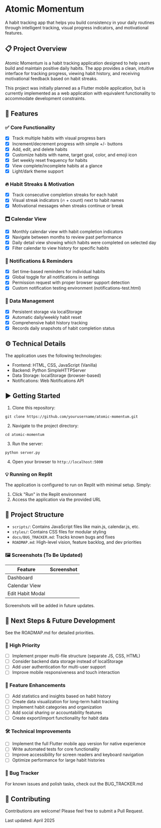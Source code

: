 # Atomic Momentum

A habit tracking app that helps you build consistency in your daily routines through intelligent tracking, visual progress indicators, and motivational features.

## 📋 Project Overview

Atomic Momentum is a habit tracking application designed to help users build and maintain positive daily habits. The app provides a clean, intuitive interface for tracking progress, viewing habit history, and receiving motivational feedback based on habit streaks.

This project was initially planned as a Flutter mobile application, but is currently implemented as a web application with equivalent functionality to accommodate development constraints.

## 🚀 Features

### ✅ Core Functionality
- [x] Track multiple habits with visual progress bars
- [x] Increment/decrement progress with simple +/- buttons
- [x] Add, edit, and delete habits
- [x] Customize habits with name, target goal, color, and emoji icon
- [x] Set weekly reset frequency for habits
- [x] View complete/incomplete habits at a glance
- [x] Light/dark theme support

### 🔥 Habit Streaks & Motivation
- [x] Track consecutive completion streaks for each habit
- [x] Visual streak indicators (🔥 + count) next to habit names
- [x] Motivational messages when streaks continue or break

### 🗖️ Calendar View
- [x] Monthly calendar view with habit completion indicators
- [x] Navigate between months to review past performance
- [x] Daily detail view showing which habits were completed on selected day
- [x] Filter calendar to view history for specific habits

### 🔔 Notifications & Reminders
- [x] Set time-based reminders for individual habits
- [x] Global toggle for all notifications in settings
- [x] Permission request with proper browser support detection
- [x] Custom notification testing environment (notifications-test.html)

### 📂 Data Management
- [x] Persistent storage via localStorage
- [x] Automatic daily/weekly habit reset
- [x] Comprehensive habit history tracking
- [x] Records daily snapshots of habit completion status

## ⚙️ Technical Details

The application uses the following technologies:

- Frontend: HTML, CSS, JavaScript (Vanilla)
- Backend: Python SimpleHTTPServer
- Data Storage: localStorage (browser-based)
- Notifications: Web Notifications API

## ▶️ Getting Started

1. Clone this repository:
```
git clone https://github.com/yourusername/atomic-momentum.git
```

2. Navigate to the project directory:
```
cd atomic-momentum
```

3. Run the server:
```
python server.py
```

4. Open your browser to `http://localhost:5000`

### 💡 Running on Replit

The application is configured to run on Replit with minimal setup. Simply:

1. Click "Run" in the Replit environment
2. Access the application via the provided URL

## 📂 Project Structure

- `scripts/`: Contains JavaScript files like main.js, calendar.js, etc.
- `styles/`: Contains CSS files for modular styling
- `docs/BUG_TRACKER.md`: Tracks known bugs and fixes
- `ROADMAP.md`: High-level vision, feature backlog, and dev priorities

### 🖼️ Screenshots (To Be Updated)

| Feature | Screenshot |
|---------|------------|
| Dashboard | |
| Calendar View | |
| Edit Habit Modal | |

Screenshots will be added in future updates.

## 🚣 Next Steps & Future Development

See the ROADMAP.md for detailed priorities.

### 📌 High Priority
- [ ] Implement proper multi-file structure (separate JS, CSS, HTML)
- [ ] Consider backend data storage instead of localStorage
- [ ] Add user authentication for multi-user support
- [ ] Improve mobile responsiveness and touch interaction

### 🌟 Feature Enhancements
- [ ] Add statistics and insights based on habit history
- [ ] Create data visualization for long-term habit tracking
- [ ] Implement habit categories and organization
- [ ] Add social sharing or accountability features
- [ ] Create export/import functionality for habit data

### 🛠 Technical Improvements
- [ ] Implement the full Flutter mobile app version for native experience
- [ ] Write automated tests for core functionality
- [ ] Improve accessibility for screen readers and keyboard navigation
- [ ] Optimize performance for large habit histories

### 🐞 Bug Tracker

For known issues and polish tasks, check out the BUG_TRACKER.md

## 🤝 Contributing

Contributions are welcome! Please feel free to submit a Pull Request.

Last updated: April 2025
